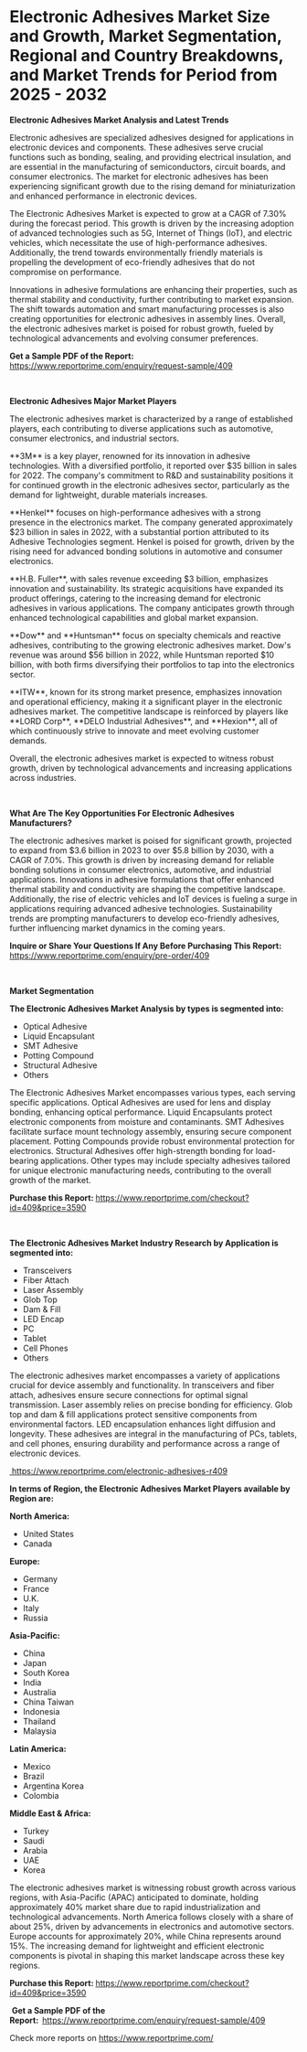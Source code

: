 <p><h1>Electronic Adhesives Market Size and Growth, Market Segmentation, Regional and Country Breakdowns, and Market Trends for Period from 2025 -  2032</h1></p><p><strong>Electronic Adhesives Market Analysis and Latest Trends</strong></p>
<p><p>Electronic adhesives are specialized adhesives designed for applications in electronic devices and components. These adhesives serve crucial functions such as bonding, sealing, and providing electrical insulation, and are essential in the manufacturing of semiconductors, circuit boards, and consumer electronics. The market for electronic adhesives has been experiencing significant growth due to the rising demand for miniaturization and enhanced performance in electronic devices.</p><p>The Electronic Adhesives Market is expected to grow at a CAGR of 7.30% during the forecast period. This growth is driven by the increasing adoption of advanced technologies such as 5G, Internet of Things (IoT), and electric vehicles, which necessitate the use of high-performance adhesives. Additionally, the trend towards environmentally friendly materials is propelling the development of eco-friendly adhesives that do not compromise on performance. </p><p>Innovations in adhesive formulations are enhancing their properties, such as thermal stability and conductivity, further contributing to market expansion. The shift towards automation and smart manufacturing processes is also creating opportunities for electronic adhesives in assembly lines. Overall, the electronic adhesives market is poised for robust growth, fueled by technological advancements and evolving consumer preferences.</p></p>
<p><strong>Get a Sample PDF of the Report:&nbsp;</strong> <a href="https://www.reportprime.com/enquiry/request-sample/409?utm_campaign=2395&utm_medium=2&utm_source=Github&utm_content=ia&utm_term=18032025&utm_id=electronic-adhesives">https://www.reportprime.com/enquiry/request-sample/409</a></p>
<p>&nbsp;</p>
<p><strong>Electronic Adhesives Major Market Players</strong></p>
<p><p>The electronic adhesives market is characterized by a range of established players, each contributing to diverse applications such as automotive, consumer electronics, and industrial sectors.</p><p>**3M** is a key player, renowned for its innovation in adhesive technologies. With a diversified portfolio, it reported over $35 billion in sales for 2022. The company's commitment to R&D and sustainability positions it for continued growth in the electronic adhesives sector, particularly as the demand for lightweight, durable materials increases.</p><p>**Henkel** focuses on high-performance adhesives with a strong presence in the electronics market. The company generated approximately $23 billion in sales in 2022, with a substantial portion attributed to its Adhesive Technologies segment. Henkel is poised for growth, driven by the rising need for advanced bonding solutions in automotive and consumer electronics.</p><p>**H.B. Fuller**, with sales revenue exceeding $3 billion, emphasizes innovation and sustainability. Its strategic acquisitions have expanded its product offerings, catering to the increasing demand for electronic adhesives in various applications. The company anticipates growth through enhanced technological capabilities and global market expansion.</p><p>**Dow** and **Huntsman** focus on specialty chemicals and reactive adhesives, contributing to the growing electronic adhesives market. Dow's revenue was around $56 billion in 2022, while Huntsman reported $10 billion, with both firms diversifying their portfolios to tap into the electronics sector.</p><p>**ITW**, known for its strong market presence, emphasizes innovation and operational efficiency, making it a significant player in the electronic adhesives market. The competitive landscape is reinforced by players like **LORD Corp**, **DELO Industrial Adhesives**, and **Hexion**, all of which continuously strive to innovate and meet evolving customer demands.</p><p>Overall, the electronic adhesives market is expected to witness robust growth, driven by technological advancements and increasing applications across industries.</p></p>
<p>&nbsp;</p>
<p><strong>What Are The Key Opportunities For Electronic Adhesives Manufacturers?</strong></p>
<p><p>The electronic adhesives market is poised for significant growth, projected to expand from $3.6 billion in 2023 to over $5.8 billion by 2030, with a CAGR of 7.0%. This growth is driven by increasing demand for reliable bonding solutions in consumer electronics, automotive, and industrial applications. Innovations in adhesive formulations that offer enhanced thermal stability and conductivity are shaping the competitive landscape. Additionally, the rise of electric vehicles and IoT devices is fueling a surge in applications requiring advanced adhesive technologies. Sustainability trends are prompting manufacturers to develop eco-friendly adhesives, further influencing market dynamics in the coming years.</p></p>
<p><strong>Inquire or Share Your Questions If Any Before Purchasing This Report:</strong> <a href="https://www.reportprime.com/enquiry/pre-order/409?utm_campaign=2395&utm_medium=2&utm_source=Github&utm_content=ia&utm_term=18032025&utm_id=electronic-adhesives">https://www.reportprime.com/enquiry/pre-order/409</a></p>
<p>&nbsp;</p>
<p><strong>Market Segmentation</strong></p>
<p><strong>The Electronic Adhesives Market Analysis by types is segmented into:</strong></p>
<p><ul><li>Optical Adhesive</li><li>Liquid Encapsulant</li><li>SMT Adhesive</li><li>Potting Compound</li><li>Structural Adhesive</li><li>Others</li></ul></p>
<p><p>The Electronic Adhesives Market encompasses various types, each serving specific applications. Optical Adhesives are used for lens and display bonding, enhancing optical performance. Liquid Encapsulants protect electronic components from moisture and contaminants. SMT Adhesives facilitate surface mount technology assembly, ensuring secure component placement. Potting Compounds provide robust environmental protection for electronics. Structural Adhesives offer high-strength bonding for load-bearing applications. Other types may include specialty adhesives tailored for unique electronic manufacturing needs, contributing to the overall growth of the market.</p></p>
<p><strong>Purchase this Report:&nbsp;</strong><a href="https://www.reportprime.com/checkout?id=409&price=3590&utm_campaign=2395&utm_medium=2&utm_source=Github&utm_content=ia&utm_term=18032025&utm_id=electronic-adhesives">https://www.reportprime.com/checkout?id=409&price=3590</a></p>
<p>&nbsp;</p>
<p><strong>The Electronic Adhesives Market Industry Research by Application is segmented into:</strong></p>
<p><ul><li>Transceivers</li><li>Fiber Attach</li><li>Laser Assembly</li><li>Glob Top</li><li>Dam & Fill</li><li>LED Encap</li><li>PC</li><li>Tablet</li><li>Cell Phones</li><li>Others</li></ul></p>
<p><p>The electronic adhesives market encompasses a variety of applications crucial for device assembly and functionality. In transceivers and fiber attach, adhesives ensure secure connections for optimal signal transmission. Laser assembly relies on precise bonding for efficiency. Glob top and dam & fill applications protect sensitive components from environmental factors. LED encapsulation enhances light diffusion and longevity. These adhesives are integral in the manufacturing of PCs, tablets, and cell phones, ensuring durability and performance across a range of electronic devices.</p></p>
<p><a href="https://www.reportprime.com/electronic-adhesives-r409?utm_campaign=2395&utm_medium=2&utm_source=Github&utm_content=ia&utm_term=18032025&utm_id=electronic-adhesives">&nbsp;https://www.reportprime.com/electronic-adhesives-r409</a></p>
<p><strong>In terms of Region, the Electronic Adhesives Market Players available by Region are:</strong></p>
<p>
    <p> <strong> North America: </strong>
        <ul>
            <li>United States</li>
            <li>Canada</li>
        </ul>
        </p> 
    <p> <strong> Europe: </strong>
        <ul>
            <li>Germany</li>
            <li>France</li>
            <li>U.K.</li>
            <li>Italy</li>
            <li>Russia</li>
        </ul>
        </p> 
    <p> <strong> Asia-Pacific: </strong>
        <ul>
            <li>China</li>
            <li>Japan</li>
            <li>South Korea</li>
            <li>India</li>
            <li>Australia</li>
            <li>China Taiwan</li>
            <li>Indonesia</li>
            <li>Thailand</li>
            <li>Malaysia</li>
        </ul>
        </p> 
    <p> <strong> Latin America: </strong>
        <ul>
            <li>Mexico</li>
            <li>Brazil</li>
            <li>Argentina Korea</li>
            <li>Colombia</li>
        </ul>
        </p> 
    <p> <strong> Middle East & Africa: </strong>
        <ul>
            <li>Turkey</li>
            <li>Saudi</li>
            <li>Arabia</li>
            <li>UAE</li>
            <li>Korea</li>
        </ul>
    </p>
    </p>
<p><p>The electronic adhesives market is witnessing robust growth across various regions, with Asia-Pacific (APAC) anticipated to dominate, holding approximately 40% market share due to rapid industrialization and technological advancements. North America follows closely with a share of about 25%, driven by advancements in electronics and automotive sectors. Europe accounts for approximately 20%, while China represents around 15%. The increasing demand for lightweight and efficient electronic components is pivotal in shaping this market landscape across these key regions.</p></p>
<p><strong>Purchase this Report: </strong><a href="https://www.reportprime.com/checkout?id=409&price=3590&utm_campaign=2395&utm_medium=2&utm_source=Github&utm_content=ia&utm_term=18032025&utm_id=electronic-adhesives">https://www.reportprime.com/checkout?id=409&price=3590</a></p>
<p>&nbsp;<strong>Get a Sample PDF of the Report:&nbsp;&nbsp;</strong><a href="https://www.reportprime.com/enquiry/request-sample/409?utm_campaign=2395&utm_medium=2&utm_source=Github&utm_content=ia&utm_term=18032025&utm_id=electronic-adhesives">https://www.reportprime.com/enquiry/request-sample/409</a></p>
<p><strong></strong></p>
<p>Check more reports on <a href="https://www.reportprime.com/?utm_campaign=2395&utm_medium=2&utm_source=Github&utm_content=ia&utm_term=18032025&utm_id=electronic-adhesives">https://www.reportprime.com/</a></p>